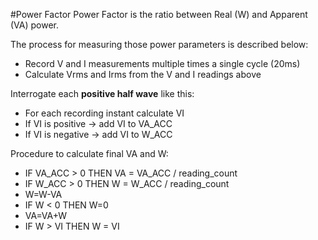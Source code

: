 #Power Factor
Power Factor is the ratio between Real (W) and Apparent (VA) power.

The process for measuring those power parameters is described below:

- Record V and I measurements multiple times a single cycle (20ms)
- Calculate Vrms and Irms from the V and I readings above

Interrogate each **positive half wave** like this:

- For each recording instant calculate VI
- If VI is positive -> add VI to VA_ACC
- If VI is negative -> add VI to W_ACC

Procedure to calculate final VA and W:

- IF VA_ACC > 0 THEN VA = VA_ACC / reading_count
- IF W_ACC > 0 THEN W = W_ACC / reading_count
- W=W-VA
- IF W < 0 THEN W=0
- VA=VA+W
- IF W > VI THEN W = VI

